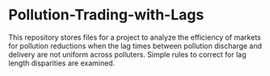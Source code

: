 # Pollution-Trading-with-Lags

This repository stores files for a project to analyze the efficiency of markets for pollution reductions when the lag times between pollution discharge and delivery are not uniform across polluters. Simple rules to correct for lag length disparities are examined.
